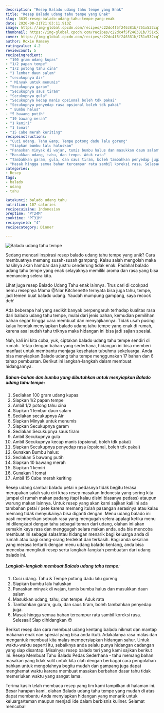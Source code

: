 ```yaml
---
description: "Resep Balado udang tahu tempe yang Enak"
title: "Resep Balado udang tahu tempe yang Enak"
slug: 3639-resep-balado-udang-tahu-tempe-yang-enak
date: 2020-08-21T21:03:11.913Z
image: https://img-global.cpcdn.com/recipes/c22dc4f5f246381b/751x532cq70/balado-udang-tahu-tempe-foto-resep-utama.jpg
thumbnail: https://img-global.cpcdn.com/recipes/c22dc4f5f246381b/751x532cq70/balado-udang-tahu-tempe-foto-resep-utama.jpg
cover: https://img-global.cpcdn.com/recipes/c22dc4f5f246381b/751x532cq70/balado-udang-tahu-tempe-foto-resep-utama.jpg
author: Roxie Ramsey
ratingvalue: 4.2
reviewcount: 5
recipeingredient:
- "100 gram udang kupas"
- "1/2 papan tempe"
- "1/2 potong tahu cina"
- "1 lembar daun salam"
- "secukupnya Air"
- " Minyak untuk menumis"
- "Secukupnya garam"
- "Secukupnya saus tiram"
- "Secukupnya gula"
- "Secukupnya kecap manis opsional boleh tdk pakai"
- "Secukupnya penyedap rasa opsional boleh tdk pakai"
- " Bumbu halus"
- "5 bawang putih"
- "10 bawang merah"
- "1 kemiri"
- "1 tomat"
- "15 Cabe merah keriting"
recipeinstructions:
- "Cuci udang. Tahu &amp; Tempe potong dadu lalu goreng"
- "Siapkan bumbu lalu haluskan"
- "Panaskan minyak di wajan, tumis bumbu halus dan masukkan daun salam"
- "Masukkan udang, tahu, dan tempe. Aduk rata"
- "Tambahkan garam, gula, dan saus tiram, boleh tambahkan penyedap juga."
- "Masak hingga semua bahan tercampur rata sambil koreksi rasa. Selesaai! Siap dihidangkan 😊"
categories:
- Resep
tags:
- balado
- udang
- tahu

katakunci: balado udang tahu 
nutrition: 107 calories
recipecuisine: Indonesian
preptime: "PT24M"
cooktime: "PT31M"
recipeyield: "4"
recipecategory: Dinner

---
```



![Balado udang tahu tempe](https://img-global.cpcdn.com/recipes/c22dc4f5f246381b/751x532cq70/balado-udang-tahu-tempe-foto-resep-utama.jpg)

Sedang mencari inspirasi resep balado udang tahu tempe yang unik? Cara membuatnya memang susah-susah gampang. Kalau salah mengolah maka hasilnya akan hambar dan justru cenderung tidak enak. Padahal balado udang tahu tempe yang enak selayaknya memiliki aroma dan rasa yang bisa memancing selera kita.

Lihat juga resep Balado Udang Tahu enak lainnya. Trus cari di cookpad nemu resepnya Mama @Niar Kitchenette ternyata bisa juga tahu, tempe, jadi temen buat balado udang. Yaudah mumpung gampang, saya recook deh!

Ada beberapa hal yang sedikit banyak berpengaruh terhadap kualitas rasa dari balado udang tahu tempe, mulai dari jenis bahan, kemudian pemilihan bahan segar hingga cara membuat dan menyajikannya. Tidak usah pusing kalau hendak menyiapkan balado udang tahu tempe yang enak di rumah, karena asal sudah tahu triknya maka hidangan ini bisa jadi sajian spesial.


Nah, kali ini kita coba, yuk, ciptakan balado udang tahu tempe sendiri di rumah. Tetap dengan bahan yang sederhana, hidangan ini bisa memberi manfaat untuk membantu menjaga kesehatan tubuhmu sekeluarga. Anda bisa menyiapkan Balado udang tahu tempe menggunakan 17 bahan dan 6 tahap pembuatan. Berikut ini langkah-langkah dalam membuat hidangannya.

<!--inarticleads1-->

##### Bahan-bahan dan bumbu yang dibutuhkan untuk menyiapkan Balado udang tahu tempe:

1. Sediakan 100 gram udang kupas
1. Siapkan 1/2 papan tempe
1. Ambil 1/2 potong tahu cina
1. Siapkan 1 lembar daun salam
1. Sediakan secukupnya Air
1. Siapkan  Minyak untuk menumis
1. Siapkan Secukupnya garam
1. Sediakan Secukupnya saus tiram
1. Ambil Secukupnya gula
1. Ambil Secukupnya kecap manis (opsional, boleh tdk pakai)
1. Siapkan Secukupnya penyedap rasa (opsional, boleh tdk pakai)
1. Gunakan  Bumbu halus:
1. Sediakan 5 bawang putih
1. Siapkan 10 bawang merah
1. Siapkan 1 kemiri
1. Gunakan 1 tomat
1. Ambil 15 Cabe merah keriting


Resep udang sambal balado petai n pedasnya tidak begitu terasa merupakan salah satu ciri khas resep masakan Indonesia yang sering kita jumpai di rumah makan padang (tapi kalau disini biasanya pedass) ataupun warung makan lainnya. Untuk resep yang akan kami sajikan kali ini ada tambahan petai / pete karena memang itulah pasangan serasinya atau kalau memang tidak menyukainya bisa diganti dengan. Menu udang balado ini pasti memberikan sebuah rasa yang mengugah selera apalagi ketika menu ini dilengkapi dengan tahu sebagai teman dari udang, olahan ini akan semakin kaya rasa dan menggugah selara makan anda. ada bia mencoba membuat ini sebagai salashtau hidangan menarik bagi keluarga anda di rumah atau bagi orang-orang terdekat dan terkasih. Bagi anda sekalian yang merasa tertarik dengan menu udang balado kentang, anda bisa mencoba mengikuti resep serta langkah-langkah pembuatan dari udang balado ini. 

<!--inarticleads2-->

##### Langkah-langkah membuat Balado udang tahu tempe:

1. Cuci udang. Tahu &amp; Tempe potong dadu lalu goreng
1. Siapkan bumbu lalu haluskan
1. Panaskan minyak di wajan, tumis bumbu halus dan masukkan daun salam
1. Masukkan udang, tahu, dan tempe. Aduk rata
1. Tambahkan garam, gula, dan saus tiram, boleh tambahkan penyedap juga.
1. Masak hingga semua bahan tercampur rata sambil koreksi rasa. Selesaai! Siap dihidangkan 😊


Berikut resep dan cara membuat udang kentang balado nikmat dan mantap makanan enak nan spesial yang bisa anda ikuti. Adakalanya rasa malas dan mengantuk membuat kita malas mempersiapkan hidangan sahur. Untuk waktu-waktu seperti itu, sebaiknya anda selalu punya hidangan cadangan yang siap disantap. Misalnya; resep balado teri yang kami sajikan berikut ini. Resep Membuat Tahu Balado Pedas Sederhana - tahu memang bahan masakan yang tidak sulit untuk kita olah dengan berbagai cara pengolahan bahkan untuk mengolahnya begitu mudah dan gampang juga dapat menghemat waktu karena membuat masakan berbahan dasar tahu tidak memerlukan waktu yang sangat lama. 

Terima kasih telah membaca resep yang tim kami tampilkan di halaman ini. Besar harapan kami, olahan Balado udang tahu tempe yang mudah di atas dapat membantu Anda menyiapkan hidangan yang menarik untuk keluarga/teman maupun menjadi ide dalam berbisnis kuliner. Selamat mencoba!
